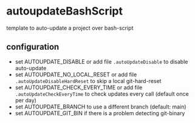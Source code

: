 # autoupdateBashScript
template to auto-update a project over bash-script

## configuration
 * set AUTOUPDATE_DISABLE or add file ``.autoUpdateDisable`` to disable auto-update
 * set AUTOUPDATE_NO_LOCAL_RESET or add file ``.autoUpdateDisableHardReset`` to skip a local git-hard-reset
 * set AUTOUPDATE_CHECK_EVERY_TIME or add file ``.autoUpdateCheckEveryTime`` to check updates every call (default once per day)
 * set AUTOUPDATE_BRANCH to use a different branch (default: main)
 * set AUTOUPDATE_GIT_BIN if there is a problem detecting git-binary